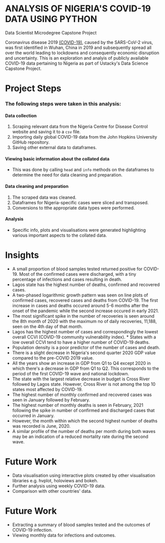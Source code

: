 # ANALYSIS OF NIGERIA'S COVID-19 DATA USING PYTHON
Data Scientist Microdegree Capstone Project

Coronavirus disease 2019 [(COVID-19)](https://en.wikipedia.org/wiki/COVID-19), caused by the SARS-CoV-2 virus, was first identified in Wuhan, China in 2019 and subsequently spread all over the world leading to lockdowns and consequently economic disruption and uncertainty. This is an exploration and analyis of publicly available COVID-19 data pertaining to Nigeria as part of Ustacky's Data Science Capstone Project.


# Project Steps

### The following steps were taken in this analysis:

#### Data collection
1. Scraping relevant data from the Nigeria Centre for Disease Control website and saving it to a `csv` file.
2. Importing daily global COVID-19 data from the John Hopkins University GitHub repository.
3. Saving other external data to dataframes.

#### Viewing basic information about the collated data
* This was done by calling `head` and `info` methods on the dataframes to determine the need for data cleaning and preparation.

#### Data cleaning and preparation
1. The scraped data was cleaned.
2. Dataframes for Nigeria-specific cases were sliced and transposed.
3. Conversions to tthe appropriate data types were performed.

#### Analysis
* Specific info, plots and visualisations were generated highlighting various important aspects to the collated data.


# Insights
* A small proportion of blood samples tested returned positive for COVID-19. Most of the confirmed cases were discharged, with a tiny percentage of infections and cases resulting in death.
* Lagos state has the highest number of deaths, confirmed and recovered cases.
* A two-phased logarithmic growth pattern was seen on line plots of confirmed cases, recovered cases and deaths from COVID-19. The first increase in cases and deaths occured around 5-6 months after the onset of the pandemic while the second increase occured in early 2021.
* The most significant spike in the number of recoveries is seen around the 8th month of 2020 with the maximum no of daily recoveries, 11,188, seen on the 4th day of that month.
* Lagos has the highest number of cases and correspondingly the lowest overall CCVI (COVID-19 community vulnerability index). * States with a low overall CCVI tend to have a higher number of COVID-19 deaths.
* Population density is a poor predictor of the number of cases and death.
* There is a slight decrease in Nigeria's second quarter 2020 GDP value compared to the pre-COVID 2019 value.
* All the years show an increase in GDP from Q1 to Q4 except 2020 in which there's a decrease in GDP from Q1 to Q2. This corresponds to the period of the first COVID-19 wave and national lockdown.
* The state with the largest relative decrease in budget is Cross River followed by Lagos state. However, Cross River is not among the top 10 states most affected by COVID-19.
* The highest number of monthly confirmed and recovered cases was seen in January followed by February.
* The highest number of monthly deaths is seen in February, 2021 following the spike in number of confirmed and discharged cases that occurred in January.
* However, the month within which the second highest number of deaths was recorded is June, 2020.
* A similar profile of the number of deaths per month during both waves may be an indication of a reduced mortality rate during the second wave.


# Future Work
* Data visualisation using interactive plots created by other visualisation libraries e.g. hvplot, holoviews and bokeh.
* Further analysis using weekly COVID-19 data.
* Comparison with other countries' data.


# Future Work
* Extracting a summary of blood samples tested and the outcomes of COVID-19 infection.
* Viewing monthly data for infections and outcomes.